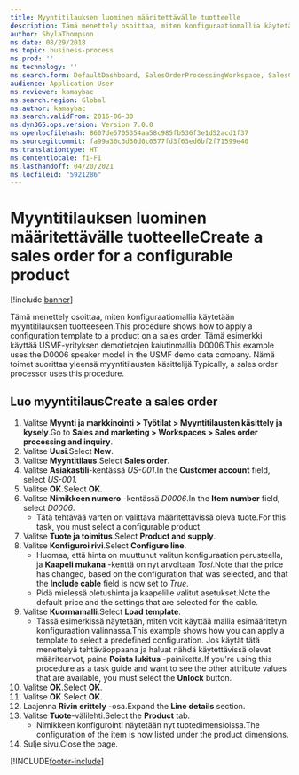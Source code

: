 ```yaml
---
title: Myyntitilauksen luominen määritettävälle tuotteelle
description: Tämä menettely osoittaa, miten konfiguraatiomallia käytetään myyntitilauksen tuotteeseen.
author: ShylaThompson
ms.date: 08/29/2018
ms.topic: business-process
ms.prod: ''
ms.technology: ''
ms.search.form: DefaultDashboard, SalesOrderProcessingWorkspace, SalesCreateOrder, SalesTable, PCRuntimeConfigurator, PCTemplateConfigurationSelection
audience: Application User
ms.reviewer: kamaybac
ms.search.region: Global
ms.author: kamaybac
ms.search.validFrom: 2016-06-30
ms.dyn365.ops.version: Version 7.0.0
ms.openlocfilehash: 8607de5705354aa58c985fb536f3e1d52acd1f37
ms.sourcegitcommit: fa99a36c3d30d0c0577fd3f63ed6bf2f71599e40
ms.translationtype: HT
ms.contentlocale: fi-FI
ms.lasthandoff: 04/20/2021
ms.locfileid: "5921286"
---
```

# <a name="create-a-sales-order-for-a-configurable-product"></a><span data-ttu-id="facc4-103">Myyntitilauksen luominen määritettävälle tuotteelle</span><span class="sxs-lookup"><span data-stu-id="facc4-103">Create a sales order for a configurable product</span></span>

[!include [banner](../../includes/banner.md)]

<span data-ttu-id="facc4-104">Tämä menettely osoittaa, miten konfiguraatiomallia käytetään myyntitilauksen tuotteeseen.</span><span class="sxs-lookup"><span data-stu-id="facc4-104">This procedure shows how to apply a configuration template to a product on a sales order.</span></span> <span data-ttu-id="facc4-105">Tämä esimerkki käyttää USMF-yrityksen demotietojen kaiutinmallia D0006.</span><span class="sxs-lookup"><span data-stu-id="facc4-105">This example uses the D0006 speaker model in the USMF demo data company.</span></span> <span data-ttu-id="facc4-106">Nämä toimet suorittaa yleensä myyntitilausten käsittelijä.</span><span class="sxs-lookup"><span data-stu-id="facc4-106">Typically, a sales order processor uses this procedure.</span></span>

## <a name="create-a-sales-order"></a><span data-ttu-id="facc4-107">Luo myyntitilaus</span><span class="sxs-lookup"><span data-stu-id="facc4-107">Create a sales order</span></span>

1. <span data-ttu-id="facc4-108">Valitse **Myynti ja markkinointi \> Työtilat \> Myyntitilausten käsittely ja kysely**.</span><span class="sxs-lookup"><span data-stu-id="facc4-108">Go to **Sales and marketing \> Workspaces \> Sales order processing and inquiry**.</span></span>
1. <span data-ttu-id="facc4-109">Valitse **Uusi**.</span><span class="sxs-lookup"><span data-stu-id="facc4-109">Select **New**.</span></span>
1. <span data-ttu-id="facc4-110">Valitse **Myyntitilaus**.</span><span class="sxs-lookup"><span data-stu-id="facc4-110">Select **Sales order**.</span></span>
1. <span data-ttu-id="facc4-111">Valitse **Asiakastili**-kentässä *US-001*.</span><span class="sxs-lookup"><span data-stu-id="facc4-111">In the **Customer account** field, select *US-001*.</span></span> 
1. <span data-ttu-id="facc4-112">Valitse **OK**.</span><span class="sxs-lookup"><span data-stu-id="facc4-112">Select **OK**.</span></span>
1. <span data-ttu-id="facc4-113">Valitse **Nimikkeen numero** -kentässä *D0006*.</span><span class="sxs-lookup"><span data-stu-id="facc4-113">In the **Item number** field, select *D0006*.</span></span>
    * <span data-ttu-id="facc4-114">Tätä tehtävää varten on valittava määritettävissä oleva tuote.</span><span class="sxs-lookup"><span data-stu-id="facc4-114">For this task, you must select a configurable product.</span></span>  
1. <span data-ttu-id="facc4-115">Valitse **Tuote ja toimitus**.</span><span class="sxs-lookup"><span data-stu-id="facc4-115">Select **Product and supply**.</span></span>
1. <span data-ttu-id="facc4-116">Valitse **Konfiguroi rivi**.</span><span class="sxs-lookup"><span data-stu-id="facc4-116">Select **Configure line**.</span></span>
    * <span data-ttu-id="facc4-117">Huomaa, että hinta on muuttunut valitun konfiguraation perusteella, ja **Kaapeli mukana** -kenttä on nyt arvoltaan *Tosi*.</span><span class="sxs-lookup"><span data-stu-id="facc4-117">Note that the price has changed, based on the configuration that was selected, and that the **Include cable** field is now set to *True*.</span></span>  
    * <span data-ttu-id="facc4-118">Pidä mielessä oletushinta ja kaapelille valitut asetukset.</span><span class="sxs-lookup"><span data-stu-id="facc4-118">Note the default price and the settings that are selected for the cable.</span></span>  
1. <span data-ttu-id="facc4-119">Valitse **Kuormamalli**.</span><span class="sxs-lookup"><span data-stu-id="facc4-119">Select **Load template**.</span></span>
    * <span data-ttu-id="facc4-120">Tässä esimerkissä näytetään, miten voit käyttää mallia esimääritetyn konfiguraation valinnassa.</span><span class="sxs-lookup"><span data-stu-id="facc4-120">This example shows how you can apply a template to select a predefined configuration.</span></span> <span data-ttu-id="facc4-121">Jos käytät tätä menettelyä tehtäväoppaana ja haluat nähdä käytettävissä olevat määritearvot, paina **Poista lukitus** -painiketta.</span><span class="sxs-lookup"><span data-stu-id="facc4-121">If you're using this procedure as a task guide and want to see the other attribute values that are available, you must select the **Unlock** button.</span></span>  
1. <span data-ttu-id="facc4-122">Valitse **OK**.</span><span class="sxs-lookup"><span data-stu-id="facc4-122">Select **OK**.</span></span>
1. <span data-ttu-id="facc4-123">Valitse **OK**.</span><span class="sxs-lookup"><span data-stu-id="facc4-123">Select **OK**.</span></span>
1. <span data-ttu-id="facc4-124">Laajenna **Rivin erittely** -osa.</span><span class="sxs-lookup"><span data-stu-id="facc4-124">Expand the **Line details** section.</span></span>
1. <span data-ttu-id="facc4-125">Valitse **Tuote**-välilehti.</span><span class="sxs-lookup"><span data-stu-id="facc4-125">Select the **Product** tab.</span></span>
    * <span data-ttu-id="facc4-126">Nimikkeen konfigurointi näytetään nyt tuotedimensioissa.</span><span class="sxs-lookup"><span data-stu-id="facc4-126">The configuration of the item is now listed under the product dimensions.</span></span>  
1. <span data-ttu-id="facc4-127">Sulje sivu.</span><span class="sxs-lookup"><span data-stu-id="facc4-127">Close the page.</span></span>


[!INCLUDE[footer-include](../../../includes/footer-banner.md)]